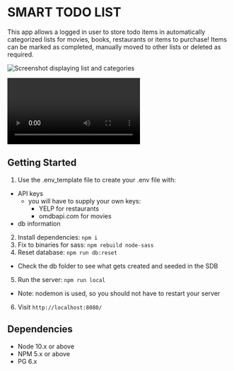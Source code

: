 # SMART TODO LIST

This app allows a logged in user to store todo items in automatically categorized lists for movies, books, restaurants or items to purchase! Items can be marked as completed, manually moved to other lists or deleted as required.

![Screenshot displaying list and categories](/docs/screen_captures/List_display.png "List display")

![Video showing how to move an item into a different category](/docs/screen_captures/Move_item.mov "Recategorizing an item")

## Getting Started

1. Use the .env_template file to create your .env file with:
  - API keys
    - you will have to supply your own keys:
      - YELP for restaurants
      - omdbapi.com for movies
  - db information
2. Install dependencies: `npm i`
3. Fix to binaries for sass: `npm rebuild node-sass`
4. Reset database: `npm run db:reset`
  - Check the db folder to see what gets created and seeded in the SDB
5. Run the server: `npm run local`
  - Note: nodemon is used, so you should not have to restart your server
6. Visit `http://localhost:8080/`

## Dependencies

- Node 10.x or above
- NPM 5.x or above
- PG 6.x
